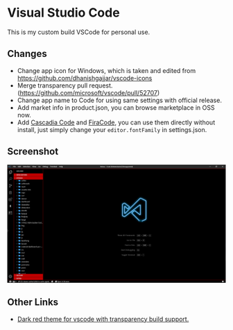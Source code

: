 # Visual Studio Code
This is my custom build VSCode for personal use.

## Changes
- Change app icon for Windows, which is taken and edited from https://github.com/dhanishgajjar/vscode-icons
- Merge transparency pull request. (https://github.com/microsoft/vscode/pull/52707)
- Change app name to Code for using same settings with official release.
- Add market info in product.json, you can browse marketplace in OSS now.
- Add [Cascadia Code](https://github.com/microsoft/cascadia-code) and [FiraCode](https://github.com/tonsky/FiraCode), you can use them directly without install, just simply change your `editor.fontFamily` in settings.json.

## Screenshot
![Screenshot](https://raw.githubusercontent.com/rogeraabbccdd/vscode/rogeraabbccdd/screenshot.png)

## Other Links
- [Dark red theme for vscode with transparency build support.](https://github.com/rogeraabbccdd/vscode-dark-red)
